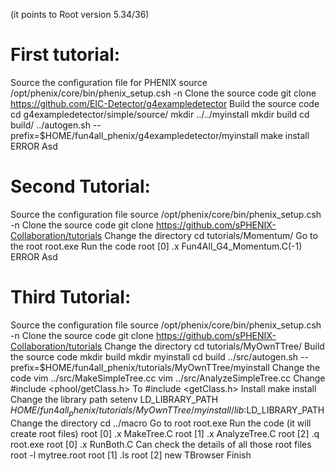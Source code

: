 (it points to Root version 5.34/36)
# First tutorial:
Source the configuration file for PHENIX
source /opt/phenix/core/bin/phenix_setup.csh -n
Clone the source code
git clone https://github.com/EIC-Detector/g4exampledetector
Build the source code
      cd g4exampledetector/simple/source/
      mkdir ../../myinstall
      mkdir build
      cd build/
      ../autogen.sh --prefix=$HOME/fun4all_phenix/g4exampledetector/myinstall
       make install
             ERROR
Asd

# Second Tutorial:
Source the configuration file
source /opt/phenix/core/bin/phenix_setup.csh -n
Clone the source code
       git clone https://github.com/sPHENIX-Collaboration/tutorials
Change the directory
       cd tutorials/Momentum/
Go to the root
root.exe
Run the code
       root [0] .x Fun4All_G4_Momentum.C(-1)
       ERROR
Asd

# Third Tutorial:
Source the configuration file
source /opt/phenix/core/bin/phenix_setup.csh -n
Clone the source code
       git clone https://github.com/sPHENIX-Collaboration/tutorials
Change the directory
       cd tutorials/MyOwnTTree/
Build the source code
mkdir build
mkdir myinstall
cd build
       ../src/autogen.sh --prefix=$HOME/fun4all_phenix/tutorials/MyOwnTTree/myinstall
Change the code
vim ../src/MakeSimpleTree.cc
vim ../src/AnalyzeSimpleTree.cc
Change #include <phool/getClass.h>
To 
#include <getClass.h>
Install
make install
Change the library path
       setenv LD_LIBRARY_PATH           $HOME/fun4all_phenix/tutorials/MyOwnTTree/myinstall/lib:$LD_LIBRARY_PATH
Change the directory
cd ../macro
Go to root
root.exe
Run the code (it will create root files)
       root [0] .x MakeTree.C
       root [1] .x AnalyzeTree.C
       root [2] .q
       root.exe
       root [0] .x RunBoth.C
Can check the details of all those root files
       root -l mytree.root
       root [1] .ls
       root [2] new TBrowser
Finish
